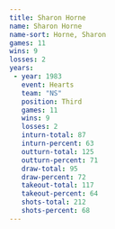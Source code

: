 ```yaml
---
title: Sharon Horne
name: Sharon Horne
name-sort: Horne, Sharon
games: 11
wins: 9
losses: 2
years:
 - year: 1983
   event: Hearts
   team: "NS"
   position: Third
   games: 11
   wins: 9
   losses: 2
   inturn-total: 87
   inturn-percent: 63
   outturn-total: 125
   outturn-percent: 71
   draw-total: 95
   draw-percent: 72
   takeout-total: 117
   takeout-percent: 64
   shots-total: 212
   shots-percent: 68
---
```

